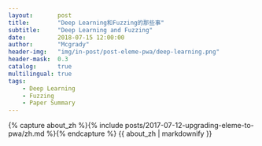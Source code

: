 ```yaml
---
layout:       post
title:        "Deep Learning和Fuzzing的那些事"
subtitle:     "Deep Learning and Fuzzing"
date:         2018-07-15 12:00:00
author:       "Mcgrady"
header-img:   "img/in-post/post-eleme-pwa/deep-learning.png"
header-mask:  0.3
catalog:      true
multilingual: true
tags:
    - Deep Learning
    - Fuzzing
    - Paper Summary
---
```


<!-- Chinese Version -->
<div class="zh post-container">
    {% capture about_zh %}{% include posts/2017-07-12-upgrading-eleme-to-pwa/zh.md %}{% endcapture %}
    {{ about_zh | markdownify }}
</div>

<!-- English Version -->
<!-- <div class="en post-container">
    {% capture about_en %}{% include posts/2017-07-12-upgrading-eleme-to-pwa/en.md %}{% endcapture %}
    {{ about_en | markdownify }}
</div> -->
